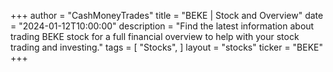 +++
author = "CashMoneyTrades"
title = "BEKE | Stock and Overview"
date = "2024-01-12T10:00:00"
description = "Find the latest information about trading BEKE stock for a full financial overview to help with your stock trading and investing."
tags = [
"Stocks",
]
layout = "stocks"
ticker = "BEKE"
+++
        


    
        